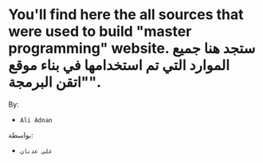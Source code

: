 You'll find here the all sources that were used to build "master programming" website.
ستجد هنا جميع الموارد التي تم استخدامها في بناء موقع "اتقن البرمجة".
====
By:
- `Ali Adnan`

بواسطة:
- `علي عدنان`
